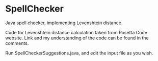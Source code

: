 # SpellChecker

Java spell checker, implementing Levenshtein distance.

Code for Levenshtein distance calculation taken from Rosetta Code website. Link and my understanding of the code can be found in the comments.
 
Run SpellCheckerSuggestions.java, and edit the input file as you wish.  
